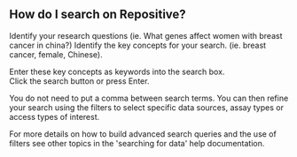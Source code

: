 ## How do I search on Repositive?

Identify your research questions (ie. What genes affect women with breast cancer in china?)
Identify the key concepts for your search. (ie. breast cancer, female, Chinese).

Enter these key concepts as keywords into the search box.  
Click the search button or press Enter.

You do not need to put a comma between search terms. You can then refine your search using the filters to select specific data sources, assay types or access types of interest.

For more details on how to build advanced search queries and the use of filters see other topics in the 'searching for data' help documentation.
